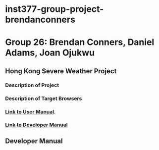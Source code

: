 # inst377-group-project-brendanconners
# Group 26: Brendan Conners, Daniel Adams, Joan Ojukwu

## Hong Kong Severe Weather Project

### Description of Project

### Description of Target Browsers

### [Link to User Manual](https://data.weather.gov.hk/weatherAPI/doc/HKO_Open_Data_API_Documentation.pdf).

### [Link to Developer Manual](#developer-manual)









## Developer Manual

